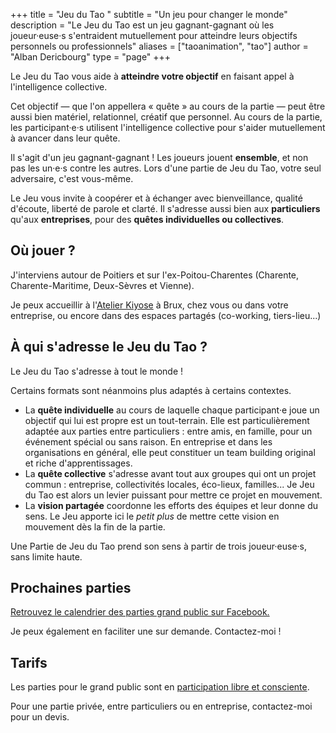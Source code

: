 +++
title = "Jeu du Tao "
subtitle = "Un jeu pour changer le monde"
description = "Le Jeu du Tao est un jeu gagnant-gagnant où les joueur·euse·s s'entraident mutuellement pour atteindre leurs objectifs personnels ou professionnels"
aliases = ["taoanimation", "tao"]
author = "Alban Dericbourg"
type = "page"
+++

Le Jeu du Tao vous aide à **atteindre votre objectif** en faisant appel à l'intelligence collective.

Cet objectif — que l'on appellera « quête » au cours de la partie — peut être aussi bien matériel, relationnel, créatif que personnel. Au cours de la partie, les participant·e·s utilisent l'intelligence collective pour s'aider mutuellement à avancer dans leur quête.

Il s'agit d'un jeu gagnant-gagnant ! Les joueurs jouent **ensemble**, et non pas les un·e·s contre les autres. Lors d'une partie de Jeu du Tao, votre seul adversaire, c'est vous-même.

Le Jeu vous invite à coopérer et à échanger avec bienveillance, qualité d'écoute, liberté de parole et clarté. Il s'adresse aussi bien aux **particuliers** qu'aux **entreprises**, pour des **quêtes individuelles ou collectives**.

## Où jouer ?

J'interviens autour de Poitiers et sur l'ex-Poitou-Charentes (Charente, Charente-Maritime, Deux-Sèvres et Vienne).

Je peux accueillir à l'[Atelier Kiyose](https://www.latelierkiyose.fr/) à Brux, chez vous ou dans votre entreprise, ou encore dans des espaces partagés (co-working, tiers-lieu...)

## À qui s'adresse le Jeu du Tao ?

Le Jeu du Tao s'adresse à tout le monde !

Certains formats sont néanmoins plus adaptés à certains contextes.

* La **quête individuelle** au cours de laquelle chaque participant·e joue un objectif qui lui est propre est un tout-terrain. Elle est particulièrement adaptée aux parties entre particuliers : entre amis, en famille, pour un événement spécial ou sans raison. En entreprise et dans les organisations en général, elle peut constituer un team building original et riche d'apprentissages.
* La **quête collective** s'adresse avant tout aux groupes qui ont un projet commun : entreprise, collectivités locales, éco-lieux, familles... Je Jeu du Tao est alors un levier puissant pour mettre ce projet en mouvement.
* La **vision partagée** coordonne les efforts des équipes et leur donne du sens. Le Jeu apporte ici le _petit plus_ de mettre cette vision en mouvement dès la fin de la partie. 

Une Partie de Jeu du Tao prend son sens à partir de trois joueur·euse·s, sans limite haute.


## Prochaines parties

[Retrouvez le calendrier des parties grand public sur Facebook.](https://www.facebook.com/adcoop.alban.dericbourg/events)

Je peux également en faciliter une sur demande. Contactez-moi !

## Tarifs

Les parties pour le grand public sont en [participation libre et consciente](https://www.participation-consciente.info/).

Pour une partie privée, entre particuliers ou en entreprise, contactez-moi pour un devis.
